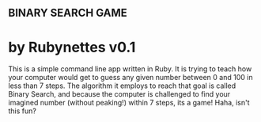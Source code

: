 ## BINARY SEARCH GAME
# by Rubynettes v0.1

This is a simple command line app written in Ruby. It is trying to teach how your computer would get to guess any given number between 0 and 100 in less than 7 steps.
The algorithm it employs to reach that goal is called Binary Search, and because the computer is challenged to find your imagined number (without peaking!) within 7 steps, its a game! Haha, isn't this fun?
